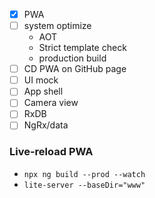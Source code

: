 - [x] PWA
- [ ] system optimize
  - AOT
  - Strict template check
  - production build
- [ ] CD PWA on GitHub page
- [ ] UI mock
- [ ] App shell
- [ ] Camera view
- [ ] RxDB
- [ ] NgRx/data

### Live-reload PWA

- `npx ng build --prod --watch`
- `lite-server --baseDir="www"`
